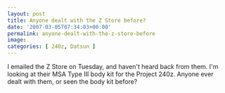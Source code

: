 ```yaml
---
layout: post
title: Anyone dealt with the Z Store before?
date: '2007-03-05T07:34:03+00:00'
permalink: anyone-dealt-with-the-z-store-before
image: 
categories: [ 240z, Datsun ]
---
```

I emailed the Z Store on Tuesday, and haven't heard back from them. I'm looking at their MSA Type III body kit for the Project 240z. Anyone ever dealt with them, or seen the body kit before?

